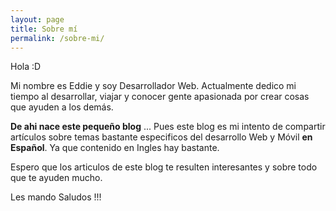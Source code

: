 ```yaml
---
layout: page
title: Sobre mí
permalink: /sobre-mi/
---
```


<!--<link rel="stylesheet" type="text/css" href="/css/materialize.min.css">-->


Hola :D

Mi nombre es Eddie y soy Desarrollador Web. Actualmente dedico mi tiempo al desarrollar, viajar y conocer gente apasionada por crear cosas que ayuden a los demás.

**De ahi nace este pequeño blog** ... Pues este blog es mi intento de compartir artículos sobre temas bastante especificos del desarrollo Web y Móvil **en Español**. Ya que contenido en Ingles hay bastante.


Espero que los articulos de este blog te resulten interesantes y sobre todo que te ayuden mucho.


Les mando Saludos !!!
